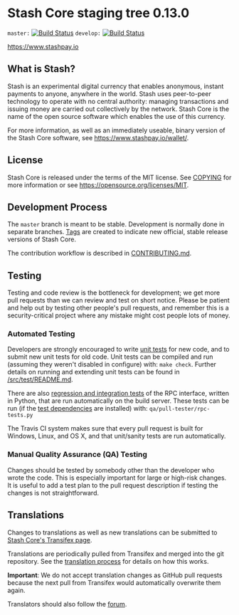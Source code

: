 Stash Core staging tree 0.13.0
===============================

`master:` [![Build Status](https://travis-ci.org/stashpay/stash.svg?branch=master)](https://travis-ci.org/stashpay/stash) `develop:` [![Build Status](https://travis-ci.org/stashpay/stash.svg?branch=develop)](https://travis-ci.org/stashpay/stash/branches)

https://www.stashpay.io


What is Stash?
----------------

Stash is an experimental digital currency that enables anonymous, instant
payments to anyone, anywhere in the world. Stash uses peer-to-peer technology
to operate with no central authority: managing transactions and issuing money
are carried out collectively by the network. Stash Core is the name of the open
source software which enables the use of this currency.

For more information, as well as an immediately useable, binary version of
the Stash Core software, see https://www.stashpay.io/wallet/.


License
-------

Stash Core is released under the terms of the MIT license. See [COPYING](COPYING) for more
information or see https://opensource.org/licenses/MIT.

Development Process
-------------------

The `master` branch is meant to be stable. Development is normally done in separate branches.
[Tags](https://github.com/stashpayio/stash/tags) are created to indicate new official,
stable release versions of Stash Core.

The contribution workflow is described in [CONTRIBUTING.md](CONTRIBUTING.md).

Testing
-------

Testing and code review is the bottleneck for development; we get more pull
requests than we can review and test on short notice. Please be patient and help out by testing
other people's pull requests, and remember this is a security-critical project where any mistake might cost people
lots of money.

### Automated Testing

Developers are strongly encouraged to write [unit tests](src/test/README.md) for new code, and to
submit new unit tests for old code. Unit tests can be compiled and run
(assuming they weren't disabled in configure) with: `make check`. Further details on running
and extending unit tests can be found in [/src/test/README.md](/src/test/README.md).

There are also [regression and integration tests](/qa) of the RPC interface, written
in Python, that are run automatically on the build server.
These tests can be run (if the [test dependencies](/qa) are installed) with: `qa/pull-tester/rpc-tests.py`

The Travis CI system makes sure that every pull request is built for Windows, Linux, and OS X, and that unit/sanity tests are run automatically.

### Manual Quality Assurance (QA) Testing

Changes should be tested by somebody other than the developer who wrote the
code. This is especially important for large or high-risk changes. It is useful
to add a test plan to the pull request description if testing the changes is
not straightforward.

Translations
------------

Changes to translations as well as new translations can be submitted to
[Stash Core's Transifex page](https://www.transifex.com/projects/p/stash/).

Translations are periodically pulled from Transifex and merged into the git repository. See the
[translation process](doc/translation_process.md) for details on how this works.

**Important**: We do not accept translation changes as GitHub pull requests because the next
pull from Transifex would automatically overwrite them again.

Translators should also follow the [forum](https://www.stashpay.io/forum/topic/stash-worldwide-collaboration.88/).
